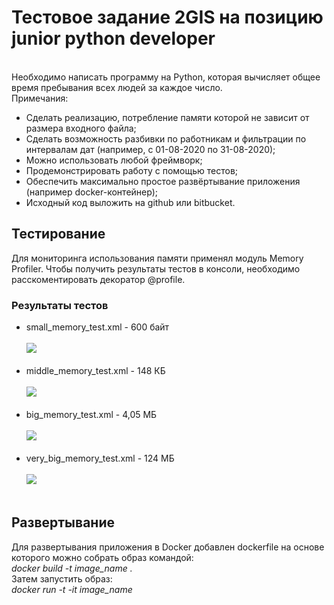 # **Тестовое задание 2GIS на позицию junior python developer**
<br>
Необходимо написать программу на Python, которая вычисляет общее время пребывания всех людей за каждое число.
<br>
Примечания: <br>
<ul>
  <li>Сделать реализацию, потребление памяти которой не зависит от размера входного файла;</li>
  <li>Сделать возможность разбивки по работникам и фильтрации по интервалам дат (например, с 01-08-2020 по 31-08-2020);</li>
  <li>Можно использовать любой фреймворк;</li>
  <li>Продемонстрировать работу с помощью тестов;</li>
  <li>Обеспечить максимально простое развёртывание приложения (например docker-контейнер);</li>
  <li>Исходный код выложить на github или bitbucket.</li>
 </ul>
 <h2>Тестирование</h2>
Для мониторинга использования памяти применял модуль Memory Profiler. Чтобы получить результаты тестов в консоли, необходимо расскоментировать декоратор @profile.
<h3>Результаты тестов</h3>
<ul>
<li>small_memory_test.xml - 600 байт<br><br><img src="https://sun4-16.userapi.com/bYzaIxQEtVgRokmeEl2Va95ro8AtjRJ3GJTjXA/JJreBPaSmDo.jpg"><br><br></li>
<li>middle_memory_test.xml - 148 КБ<br><br><img src="https://sun4-10.userapi.com/Ha5Ibv3LvzE4bew9vLbO_HnsI3E8MxpsVRBoXw/sdlIztLdTuk.jpg"><br><br></li>
<li>big_memory_test.xml - 4,05 МБ<br><br><img src="https://sun4-10.userapi.com/ovhPt7FwvETDi4QJ9-FTyYpw0WUISbX6nNYLWg/Dpatjrlb9l8.jpg"><br><br></li>
<li>very_big_memory_test.xml - 124 МБ<br><br><img src="https://sun4-12.userapi.com/XrC2M8bqMo1lj1wrAFR5kUNIpnH_RKn_72PPyA/Eca0SAzjzPI.jpg"><br><br></li> 
</ul>
<h2>Развертывание</h2>
Для развертывания приложения в Docker добавлен dockerfile на основе которого можно cобрать образ командой:<br> 
<i>docker build -t image_name .</i><br>
Затем запустить образ:<br>
<i>docker run -t -it image_name</i>
